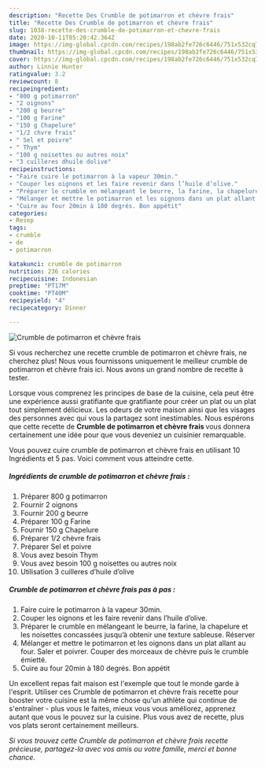 ```yaml
---
description: "Recette Des Crumble de potimarron et chèvre frais"
title: "Recette Des Crumble de potimarron et chèvre frais"
slug: 1038-recette-des-crumble-de-potimarron-et-chevre-frais
date: 2020-10-11T05:20:42.364Z
image: https://img-global.cpcdn.com/recipes/198ab2fe726c6446/751x532cq70/crumble-de-potimarron-et-chevre-frais-photo-principale-de-la-recette.jpg
thumbnail: https://img-global.cpcdn.com/recipes/198ab2fe726c6446/751x532cq70/crumble-de-potimarron-et-chevre-frais-photo-principale-de-la-recette.jpg
cover: https://img-global.cpcdn.com/recipes/198ab2fe726c6446/751x532cq70/crumble-de-potimarron-et-chevre-frais-photo-principale-de-la-recette.jpg
author: Linnie Hunter
ratingvalue: 3.2
reviewcount: 8
recipeingredient:
- "800 g potimarron"
- "2 oignons"
- "200 g beurre"
- "100 g Farine"
- "150 g Chapelure"
- "1/2 chvre frais"
- " Sel et poivre"
- " Thym"
- "100 g noisettes ou autres noix"
- "3 cuilleres dhuile dolive"
recipeinstructions:
- "Faire cuire le potimarron à la vapeur 30min."
- "Couper les oignons et les faire revenir dans l’huile d’olive."
- "Préparer le crumble en mélangeant le beurre, la farine, la chapelure et les noisettes concassées jusqu’à obtenir une texture sableuse. Réserver"
- "Mélanger et mettre le potimarron et les oignons dans un plat allant au four. Saler et poivrer. Couper des morceaux de chèvre puis le crumble émietté."
- "Cuire au four 20min à 180 degrés. Bon appétit"
categories:
- Resep
tags:
- crumble
- de
- potimarron

katakunci: crumble de potimarron 
nutrition: 236 calories
recipecuisine: Indonesian
preptime: "PT17M"
cooktime: "PT40M"
recipeyield: "4"
recipecategory: Dinner

---
```



![Crumble de potimarron et chèvre frais](https://img-global.cpcdn.com/recipes/198ab2fe726c6446/751x532cq70/crumble-de-potimarron-et-chevre-frais-photo-principale-de-la-recette.jpg)

Si vous recherchez une recette crumble de potimarron et chèvre frais, ne cherchez plus! Nous vous fournissons uniquement le meilleur crumble de potimarron et chèvre frais ici. Nous avons un grand nombre de recette à tester.

Lorsque vous comprenez les principes de base de la cuisine, cela peut être une expérience aussi gratifiante que gratifiante pour créer un plat ou un plat tout simplement délicieux. Les odeurs de votre maison ainsi que les visages des personnes avec qui vous la partagez sont inestimables. Nous espérons que cette recette de <strong> Crumble de potimarron et chèvre frais </strong> vous donnera certainement une idée pour que vous deveniez un cuisinier remarquable.

<!--inarticleads1-->

Vous pouvez cuire crumble de potimarron et chèvre frais en utilisant 10 Ingrédients et 5 pas. Voici comment vous atteindre cette.

##### Ingrédients de crumble de potimarron et chèvre frais :

1. Préparer 800 g potimarron
1. Fournir 2 oignons
1. Fournir 200 g beurre
1. Préparer 100 g Farine
1. Fournir 150 g Chapelure
1. Préparer 1/2 chèvre frais
1. Préparer  Sel et poivre
1. Vous avez besoin  Thym
1. Vous avez besoin 100 g noisettes ou autres noix
1. Utilisation 3 cuilleres d’huile d’olive




<!--inarticleads2-->

##### Crumble de potimarron et chèvre frais pas à pas :

1. Faire cuire le potimarron à la vapeur 30min.
1. Couper les oignons et les faire revenir dans l’huile d’olive.
1. Préparer le crumble en mélangeant le beurre, la farine, la chapelure et les noisettes concassées jusqu’à obtenir une texture sableuse. Réserver
1. Mélanger et mettre le potimarron et les oignons dans un plat allant au four. Saler et poivrer. Couper des morceaux de chèvre puis le crumble émietté.
1. Cuire au four 20min à 180 degrés. Bon appétit




<!--inarticleads1-->

<p>
Un excellent repas fait maison est l'exemple que tout le monde garde à l'esprit. Utiliser ces Crumble de potimarron et chèvre frais recette pour booster votre cuisine est la même chose qu'un athlète qui continue de s'entraîner - plus vous le faites, mieux vous vous améliorez, apprenez autant que vous le pouvez sur la cuisine. Plus vous avez de recette, plus vos plats seront certainement meilleurs.
</p>

<p>
<i>Si vous trouvez cette Crumble de potimarron et chèvre frais recette précieuse, partagez-la avec vos amis ou votre famille, merci et bonne chance.</i>
</p>
